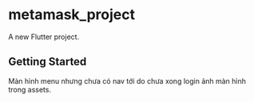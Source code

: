 # metamask_project

A new Flutter project.

## Getting Started

Màn hình menu nhưng chưa có nav tới do chưa xong login ảnh màn hình trong assets.

